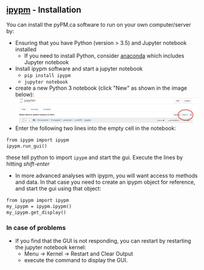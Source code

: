 ## [ipypm](index.md) - Installation

You can install the pyPM.ca software to run on your own computer/server by:
* Ensuring that you have Python (version > 3.5) and Jupyter notebook installed
  * If you need to install Python, consider [anaconda](https://www.anaconda.com/products/individual) which includes Jupyter notebook
* Install ipypm software and start a jupyter notebook
  * `pip install ipypm`
  * `jupyter notebook`
* create a new Python 3 notebook (click "New" as shown in the image below):
![jupyter new](img/jupyter-new.png)
* Enter the following two lines into the empty cell in the notebook:

```
from ipypm import ipypm
ipypm.run_gui()
```

   these tell python to import `ipypm` and start the gui. Execute the lines by hitting _shift-enter_


* In more advanced analyses with ipypm, you will want access to methods and data. In that case you
need to create an ipypm object for reference, and start the gui using that object:

```
from ipypm import ipypm
my_ipypm = ipypm.ipypm()
my_ipypm.get_display()
```

### In case of problems

* If you find that the GUI is not responding, you can restart by restarting the jupyter notebook kernel:
  * Menu -> Kernel -> Restart and Clear Output
  * execute the command to display the GUI.
